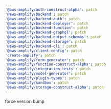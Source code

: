 ```yaml
---
'@aws-amplify/auth-construct-alpha': patch
'@aws-amplify/backend': patch
'@aws-amplify/backend-auth': patch
'@aws-amplify/backend-deployer': patch
'@aws-amplify/backend-function': patch
'@aws-amplify/backend-graphql': patch
'@aws-amplify/backend-output-schemas': patch
'@aws-amplify/backend-storage': patch
'@aws-amplify/backend-cli': patch
'@aws-amplify/client-config': patch
'create-amplify': patch
'@aws-amplify/form-generator': patch
'@aws-amplify/function-construct-alpha': patch
'@aws-amplify/integration-tests': patch
'@aws-amplify/model-generator': patch
'@aws-amplify/plugin-types': patch
'@aws-amplify/sandbox': patch
'@aws-amplify/storage-construct-alpha': patch
---
```


force version bump
